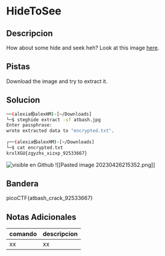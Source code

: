 # HideToSee

## Descripcion
How about some hide and seek heh? Look at this image [here](https://artifacts.picoctf.net/c/235/atbash.jpg).

## Pistas
Download the image and try to extract it.

## Solucion 
```bash
──(alexia㉿alexHM)-[~/Downloads]
└─$ steghide extract -sf atbash.jpg
Enter passphrase: 
wrote extracted data to "encrypted.txt".
                                                                                
┌──(alexia㉿alexHM)-[~/Downloads]
└─$ cat encrypted.txt  
krxlXGU{zgyzhs_xizxp_92533667}


```
![visible en Github](https://github.com/Alexlife2002003/ChallengesCTF/blob/main/Retos-Seguridad/Actividad%2013%20-%20Retos%20Crypto%20parte%203/Pasted%20image%2020230426215352.png)
![[Pasted image 20230426215352.png]]
## Bandera
picoCTF{atbash_crack_92533667}


## Notas Adicionales 
|comando|descripcion|
|---|---|
|xx|xx|
